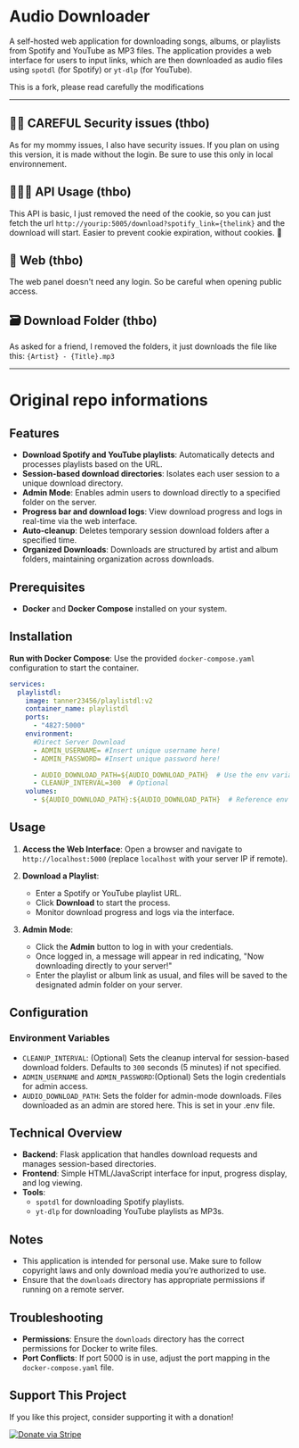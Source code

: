 # Audio Downloader

A self-hosted web application for downloading songs, albums, or playlists from Spotify and YouTube as MP3 files. The application provides a web interface for users to input links, which are then downloaded as audio files using `spotdl` (for Spotify) or `yt-dlp` (for YouTube).

This is a fork, please read carefully the modifications

----

## 👮🏼 CAREFUL Security issues (thbo)

As for my mommy issues, I also have security issues. If you plan on using this version, it is made without the login. Be sure to use this only in local environnement.

## 👩🏼‍💻 API Usage (thbo)

This API is basic, I just removed the need of the cookie, so you can just fetch the url
`http://yourip:5005/download?spotify_link={thelink}`
and the download will start. Easier to prevent cookie expiration, without cookies. 🤡

## 🛜 Web (thbo)

The web panel doesn't need any login. So be careful when opening public access.

## 🗃️ Download Folder (thbo)

As asked for a friend, I removed the folders, it just downloads the file like this: `{Artist} - {Title}.mp3`

---

# Original repo informations

## Features

- **Download Spotify and YouTube playlists**: Automatically detects and processes playlists based on the URL.
- **Session-based download directories**: Isolates each user session to a unique download directory.
- **Admin Mode**: Enables admin users to download directly to a specified folder on the server.
- **Progress bar and download logs**: View download progress and logs in real-time via the web interface.
- **Auto-cleanup**: Deletes temporary session download folders after a specified time.
- **Organized Downloads**: Downloads are structured by artist and album folders, maintaining organization across downloads.
<!--- **Admin mode**: Allows the admin to specify a custom directory for downloads.
-->
## Prerequisites

- **Docker** and **Docker Compose** installed on your system.

## Installation

**Run with Docker Compose**:
   Use the provided `docker-compose.yaml` configuration to start the container.
```yaml
services:
  playlistdl:
    image: tanner23456/playlistdl:v2
    container_name: playlistdl
    ports:
      - "4827:5000"
    environment:
      #Direct Server Download
      - ADMIN_USERNAME= #Insert unique username here!
      - ADMIN_PASSWORD= #Insert unique password here!

      - AUDIO_DOWNLOAD_PATH=${AUDIO_DOWNLOAD_PATH}  # Use the env variable
      - CLEANUP_INTERVAL=300  # Optional
    volumes:
      - ${AUDIO_DOWNLOAD_PATH}:${AUDIO_DOWNLOAD_PATH}  # Reference env variable here as well


```

## Usage

1. **Access the Web Interface**:
   Open a browser and navigate to `http://localhost:5000` (replace `localhost` with your server IP if remote).

2. **Download a Playlist**:
   - Enter a Spotify or YouTube playlist URL.
   - Click **Download** to start the process.
   - Monitor download progress and logs via the interface.
3. **Admin Mode**:
   - Click the **Admin** button to log in with your credentials.
   - Once logged in, a message will appear in red indicating, "Now downloading directly to your server!"
   - Enter the playlist or album link as usual, and files will be saved to the designated admin folder on your server.
<!--
3. **Admin Mode**:
   - Click the **Admin** button to log in with your credentials.
   - Once logged in, specify a custom folder name where the files will be downloaded.
-->
## Configuration

### Environment Variables

- `CLEANUP_INTERVAL`: (Optional) Sets the cleanup interval for session-based download folders. Defaults to `300` seconds (5 minutes) if not specified.
- `ADMIN_USERNAME` and `ADMIN_PASSWORD`:(Optional) Sets the login credentials for admin access.
- `AUDIO_DOWNLOAD_PATH`: Sets the folder for admin-mode downloads. Files downloaded as an admin are stored here. This is set in your .env file.

## Technical Overview

- **Backend**: Flask application that handles download requests and manages session-based directories.
- **Frontend**: Simple HTML/JavaScript interface for input, progress display, and log viewing.
- **Tools**:
  - `spotdl` for downloading Spotify playlists.
  - `yt-dlp` for downloading YouTube playlists as MP3s.

## Notes

- This application is intended for personal use. Make sure to follow copyright laws and only download media you’re authorized to use.
- Ensure that the `downloads` directory has appropriate permissions if running on a remote server.

## Troubleshooting

- **Permissions**: Ensure the `downloads` directory has the correct permissions for Docker to write files.
- **Port Conflicts**: If port 5000 is in use, adjust the port mapping in the `docker-compose.yaml` file.

## Support This Project

If you like this project, consider supporting it with a donation!

[![Donate via Stripe](https://img.shields.io/badge/Donate-Stripe-blue?style=flat&logo=stripe)](https://buy.stripe.com/6oEdU3dWS19C556dQQ)

